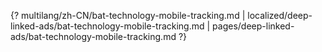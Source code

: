 {? multilang/zh-CN/bat-technology-mobile-tracking.md | localized/deep-linked-ads/bat-technology-mobile-tracking.md | pages/deep-linked-ads/bat-technology-mobile-tracking.md ?}
